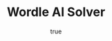 ---
title: "Wordle AI Solver"
description: "AI Solver with multiple game modes and 98% success solving words under 4 attempts by calculating entropy scores for guesses."
url: "https://github.com/anncli/Wordle-AI"
featured: true
date: true
techs: ["Python", "Colorama"]
--- 